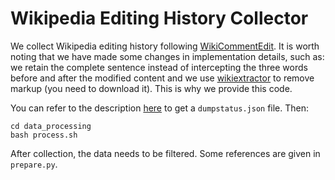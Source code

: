 # Wikipedia Editing History Collector

We collect Wikipedia editing history following [WikiCommentEdit](https://github.com/microsoft/WikiCommentEdit.git).
It is worth noting that we have made some changes in implementation details, such as: we retain the complete sentence instead of intercepting the three words before and after the modified content and we use [wikiextractor](https://github.com/attardi/wikiextractor) to remove markup (you need to download it). This is why we provide this code.

You can refer to the description [here](https://github.com/microsoft/WikiCommentEdit/tree/master/data_processing#download-wiki-dump-files) to get a `dumpstatus.json` file.
Then:
```
cd data_processing
bash process.sh
```

After collection, the data needs to be filtered. Some references are given in `prepare.py`.
